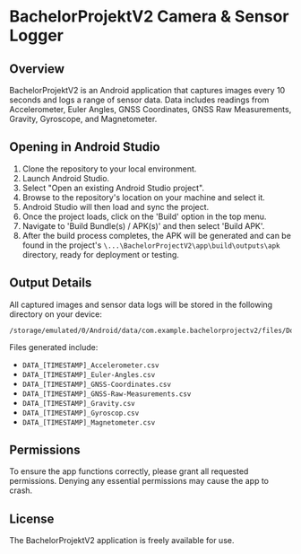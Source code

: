 # BachelorProjektV2 Camera & Sensor Logger

## Overview

BachelorProjektV2 is an Android application that captures images every 10 seconds and logs a range of sensor data. Data includes readings from Accelerometer, Euler Angles, GNSS Coordinates, GNSS Raw Measurements, Gravity, Gyroscope, and Magnetometer.

## Opening in Android Studio

1. Clone the repository to your local environment.
2. Launch Android Studio.
3. Select "Open an existing Android Studio project".
4. Browse to the repository's location on your machine and select it.
5. Android Studio will then load and sync the project.
6. Once the project loads, click on the 'Build' option in the top menu.
7. Navigate to 'Build Bundle(s) / APK(s)' and then select 'Build APK'.
8. After the build process completes, the APK will be generated and can be found in the project's `\...\BachelorProjectV2\app\build\outputs\apk` directory, ready for deployment or testing.


## Output Details

All captured images and sensor data logs will be stored in the following directory on your device:

```
/storage/emulated/0/Android/data/com.example.bachelorprojectv2/files/Download/BachelorProjektV2_[TIMESTAMP]/
```

Files generated include:

- `DATA_[TIMESTAMP]_Accelerometer.csv`
- `DATA_[TIMESTAMP]_Euler-Angles.csv`
- `DATA_[TIMESTAMP]_GNSS-Coordinates.csv`
- `DATA_[TIMESTAMP]_GNSS-Raw-Measurements.csv`
- `DATA_[TIMESTAMP]_Gravity.csv`
- `DATA_[TIMESTAMP]_Gyroscop.csv`
- `DATA_[TIMESTAMP]_Magnetometer.csv`


## Permissions

To ensure the app functions correctly, please grant all requested permissions. Denying any essential permissions may cause the app to crash.


## License

The BachelorProjektV2 application is freely available for use.

